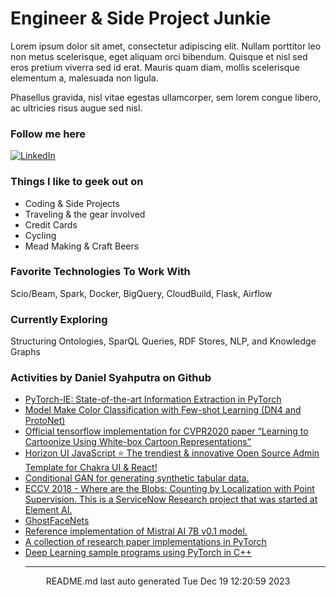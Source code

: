 # Engineer & Side Project Junkie

Lorem ipsum dolor sit amet, consectetur adipiscing elit. Nullam porttitor leo non metus scelerisque, eget aliquam orci bibendum. Quisque et nisl sed eros pretium viverra sed id erat. Mauris quam diam, mollis scelerisque elementum a, malesuada non ligula. 

Phasellus gravida, nisl vitae egestas ullamcorper, sem lorem congue libero, ac ultricies risus augue sed nisl.

### Follow me here
<a href="https://www.linkedin.com/in/danielsyahputra" target="_blank"><img alt="LinkedIn" src="https://img.shields.io/badge/linkedin-%230077B5.svg?&style=for-the-badge&logo=linkedin&logoColor=white" /></a>

### Things I like to geek out on
 - Coding & Side Projects
 - Traveling & the gear involved
 - Credit Cards
 - Cycling
 - Mead Making & Craft Beers


### Favorite Technologies To Work With
Scio/Beam, Spark, Docker, BigQuery, CloudBuild, Flask, Airflow

### Currently Exploring
Structuring Ontologies, SparQL Queries, RDF Stores, NLP, and Knowledge Graphs 

### Activities by Daniel Syahputra on Github
 - [PyTorch-IE: State-of-the-art Information Extraction in PyTorch](https://github.com/danielsyahputra/pytorch-ie)
 - [Model Make Color Classification with Few-shot Learning (DN4 and ProtoNet)](https://github.com/danielsyahputra/mmc-with-fewshot-learning)
 - [Official tensorflow implementation for CVPR2020 paper “Learning to Cartoonize Using White-box Cartoon Representations”](https://github.com/danielsyahputra/White-box-Cartoonization)
 - [Horizon UI JavaScript ⭐️ The trendiest &amp; innovative Open Source Admin Template for Chakra UI &amp; React!](https://github.com/danielsyahputra/horizon-ui-chakra)
 - [Conditional GAN for generating synthetic tabular data.](https://github.com/danielsyahputra/CTGAN)
 - [ECCV 2018 -  Where are the Blobs: Counting by Localization with Point Supervision. This is a ServiceNow Research project that was started at Element AI.](https://github.com/danielsyahputra/LCFCN)
 - [GhostFaceNets](https://github.com/danielsyahputra/GhostFaceNets)
 - [Reference implementation of Mistral AI 7B v0.1 model.](https://github.com/danielsyahputra/mistral-src)
 - [A collection of research paper implementations in PyTorch](https://github.com/danielsyahputra/ML_Papers)
 - [Deep Learning sample programs using PyTorch in C++](https://github.com/danielsyahputra/pytorch_cpp)<hr>
<div align="center">
README.md last auto generated Tue Dec 19 12:20:59 2023
<br>
</div>